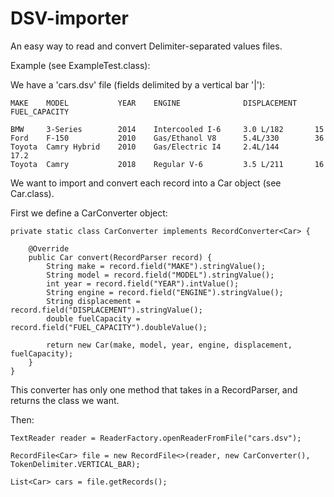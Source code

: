# DSV-importer

An easy way to read and convert Delimiter-separated values files.

Example (see ExampleTest.class):

We have a 'cars.dsv' file (fields delimited by a vertical bar '|'):

    MAKE    MODEL           YEAR    ENGINE              DISPLACEMENT    FUEL_CAPACITY

    BMW     3-Series        2014    Intercooled I-6     3.0 L/182       15
    Ford    F-150           2010    Gas/Ethanol V8      5.4L/330        36
    Toyota  Camry Hybrid    2010    Gas/Electric I4     2.4L/144        17.2
    Toyota  Camry           2018    Regular V-6         3.5 L/211       16

We want to import and convert each record into a Car object (see Car.class).

First we define a CarConverter object:

    private static class CarConverter implements RecordConverter<Car> {

        @Override
        public Car convert(RecordParser record) {
            String make = record.field("MAKE").stringValue();
            String model = record.field("MODEL").stringValue();
            int year = record.field("YEAR").intValue();
            String engine = record.field("ENGINE").stringValue();
            String displacement = record.field("DISPLACEMENT").stringValue();
            double fuelCapacity = record.field("FUEL_CAPACITY").doubleValue();

            return new Car(make, model, year, engine, displacement, fuelCapacity);
        }
    }

This converter has only one method that takes in a RecordParser, and returns the class we want.


Then:

    TextReader reader = ReaderFactory.openReaderFromFile("cars.dsv");

    RecordFile<Car> file = new RecordFile<>(reader, new CarConverter(), TokenDelimiter.VERTICAL_BAR);

    List<Car> cars = file.getRecords();